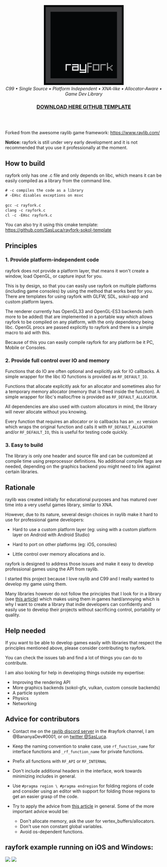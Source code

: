 <div align="center"><img src="graphics/logo.png" width="256"/></div>

<div align="center"><i>C99 • Single Source • Platform Independent • XNA-like • Allocator-Aware • Game Dev Library</i></div>

<div align="center"><h3>
  <a href="https://github.com/SasLuca/rayfork/releases"> DOWNLOAD HERE </a>
  <a href="https://github.com/SasLuca/rayfork-sokol-template"> GITHUB TEMPLATE </a>
</h3></div>

<br></br>

Forked from the awesome raylib game framework: https://www.raylib.com/

**Notice:** rayfork is still under very early development and it is not recommended that you use it professionally at the moment.

## How to build

rayfork only has one .c file and only depends on libc, which means it can be easily compiled as a library from the command line.

```shell script
# -c compiles the code as a library
# -EHsc disables exceptions on msvc

gcc -c rayfork.c
clang -c rayfork.c
cl -c -EHsc rayfork.c
```

You can also try it using this cmake template: https://github.com/SasLuca/rayfork-sokol-template

## Principles

### 1. Provide platform-independent code

rayfork does not provide a platform layer, that means it won't create a window, load OpenGL, or capture input for you.

This is by design, so that you can easily use rayfork on multiple platforms (including game consoles) by using the method that works best for you. 
There are templates for using rayfork with GLFW, SDL, sokol-app and custom platform layers.

The renderer currently has OpenGL33 and OpenGL-ES3 backends (with more to be added) that are implemented in a portable way which allows rayfork to be compiled on any platform, 
with the only dependency being libc. OpenGL procs are passed explicitly to rayfork and there is a simple macro to aid with this.  

Because of this you can easily compile rayfork for any platform be it PC, Mobile or Consoles.

### 2. Provide full control over IO and memory

Functions that do IO are often optional and explicitly ask for IO callbacks. A simple wrapper for the libc IO functions is provided as `RF_DEFAULT_IO`.

Functions that allocate explicitly ask for an allocator and sometimes also for a temporary memory allocator (memory that is freed inside the function). A simple wrapper for libc's malloc/free is provided as `RF_DEFAULT_ALLOCATOR`.

All dependencies are also used with custom allocators in mind, the library will never allocate without you knowing.

Every function that requires an allocator or io callbacks has an `_ez` version which wraps the original function and calls it with `RF_DEFAULT_ALLOCATOR` and/or `RF_DEFAULT_IO`, this is useful for testing code quickly.

### 3. Easy to build

The library is only one header and source file and can be customized at compile time using preprocessor definitions. No additional compile flags are needed, depending on the graphics backend you might need to link against certain libraries.

## Rationale

raylib was created initially for educational purposes and has matured over time into a very useful games library, similar to XNA. 

However, due to its nature, several design choices in raylib make it hard to use for professional game developers: 

- Hard to use a custom platform layer (eg: using with a custom platform layer on Android with Android Studio)

- Hard to port on other platforms (eg: iOS, consoles)

- Little control over memory allocations and io.

rayfork is designed to address those issues and make it easy to develop professional games using the API from raylib.

I started this project because I love raylib and C99 and I really wanted to develop my game using them.

Many libraries however do not follow the principles that I look for in a library (see [this article](https://handmade.network/wiki/7138-how_to_write_better_game_libraries)) which makes using them in games hard/annoying which is why I want to create a library that indie developers can confidently and easily use to develop their projects without sacrificing control, portability or quality.

## Help needed

If you want to be able to develop games easily with libraries that respect the principles mentioned above, please consider contributing to rayfork.

You can check the issues tab and find a lot of things you can do to contribute.

I am also looking for help in developing things outside my expertise:
- Improving the rendering API
- More graphics backends (sokol-gfx, vulkan, custom console backends)
- A particle system
- Physics
- Networking

## Advice for contributors
- Contact me on the [raylib discord server](https://discord.gg/mzCY3wN) in the #rayfork channel, I am @BananyaDev#0001, or on [twitter @SasLuca](https://twitter.com/SasLuca).

- Keep the naming convention to snake case, use `rf_function_name` for interface functions and `_rf_function_name` for private functions.

- Prefix all functions with `RF_API` or `RF_INTERNAL`

- Don't include additional headers in the interface, work towards minimizing includes in general.

- Use `#pragma region \ #pragma endregion` for folding regions of code and consider using an editor with support for folding those regions to get an easier grasp of the code.

- Try to apply the advice from [this article](https://handmade.network/wiki/7138-how_to_write_better_game_libraries) in general. 
Some of the more important advice would be:
  - Don't allocate memory, ask the user for vertex_buffers/allocators.
  - Don't use non constant global variables.
  - Avoid os-dependent functions.

## rayfork example running on iOS and Windows:

![](https://i.gyazo.com/a61b1fa44732a4cfbf4e7e59a2c5f772.png)
![](https://i.gyazo.com/thumb/1000/95dd519e8c6d6733acdb70f746a169fc-png.jpg)
